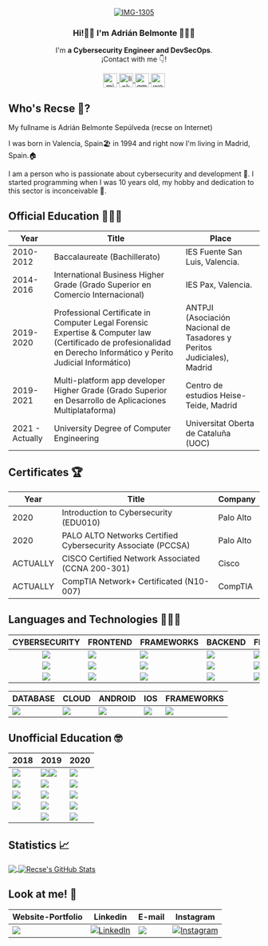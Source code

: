 <p align="center" width="300">
   <a href="https://ibb.co/tQ8WP2f"><img src="https://i.ibb.co/VJ2PpCy/IMG-1305.jpg" alt="IMG-1305" border="0"></a>
   <h3 align="center">Hi!👋🏻 I'm Adrián Belmonte 👨🏻‍💻</h3>
</p>

<p align="center">I'm <strong> a Cybersecurity Engineer and DevSecOps</strong>.<br />¡Contact with me 👇!</p>
<p align="center">

  <a href="https://www.instagram.com/therecse/" target="blank">
    <img align="center" src="https://cdn.jsdelivr.net/npm/simple-icons@5.2.0/icons/instagram.svg" alt="midu.dev" height="28px" width="28px" />
  </a>
  <a href="http://linkedin.com/in/belmonteadrian" target="blank">
    <img align="center" src="https://cdn.jsdelivr.net/npm/simple-icons@5.2.0/icons/linkedin.svg" alt="link" height="28px" width="28px" />
  </a>
   <a href=mailto:"adrianbelmonte94@gmail.com" target="blank">
    <img align="center" src="https://cdn.jsdelivr.net/npm/simple-icons@5.2.0/icons/gmail.svg" alt="gmail" height="28px" width="28px" />
  </a>
   </a>
   <a href=http://www.adrianbelmonte.es/ target="blank">
    <img align="center" src="https://cdn.jsdelivr.net/npm/simple-icons@5.2.0/icons/google.svg" alt="web" height="28px" width="28px" />
  </a>
   
   
  
</p>

## Who's Recse 👦?

My fullname is Adrián Belmonte Sepúlveda (recse on Internet)

I was born in Valencia, Spain🏖️ in 1994 and right now I'm living in Madrid, Spain.🏠

I am a person who is passionate about cybersecurity and development 💙. I started programming when I was 10 years old, my hobby and dedication to this sector is inconceivable 🏃.




## Official Education 👨🏻‍🎓

| Year | Title | Place |
| ------------- | ------------- | ------------- |
| 2010-2012  | Baccalaureate (Bachillerato)  | IES Fuente San Luis, Valencia.  |
| 2014-2016  | International Business Higher Grade (Grado Superior en Comercio Internacional)  | IES Pax, Valencia.  |
| 2019-2020  | Professional Certificate in Computer Legal Forensic Expertise & Computer law (Certificado de profesionalidad en Derecho Informático y Perito Judicial Informático)  | ANTPJI (Asociación Nacional de Tasadores y Peritos Judiciales), Madrid  |
| 2019-2021  | Multi-platform app developer Higher Grade (Grado Superior en Desarrollo de Aplicaciones Multiplataforma)  | Centro de estudios Heise-Teide, Madrid  |
| 2021 - Actually | University Degree of Computer Engineering | Universitat Oberta de Cataluña (UOC) |
## Certificates 🏆

| Year | Title | Company |
| ------------- | ------------- | ------------- |
| 2020 |  Introduction to Cybersecurity (EDU010)  | Palo Alto  |
| 2020  | PALO ALTO Networks Certified Cybersecurity Associate (PCCSA)  | Palo Alto  |
| ACTUALLY  | CISCO Certified Network Associated (CCNA 200-301)  | Cisco  |
| ACTUALLY | CompTIA Network+ Certificated (N10-007)  | CompTIA  |
## Languages and Technologies 👨🏻‍💻

|                                              CYBERSECURITY                                              | FRONTEND                                                                                                 | FRAMEWORKS                                                                                                 | BACKEND                                                                                           | FRAMEWORKS                                                                                            | IDE                                                                                                                         |
|:-------------------------------------------------------------------------------------------------------:|----------------------------------------------------------------------------------------------------------|------------------------------------------------------------------------------------------------------------|---------------------------------------------------------------------------------------------------|-------------------------------------------------------------------------------------------------------|-----------------------------------------------------------------------------------------------------------------------------|
| ![](https://img.shields.io/badge/Shell_Script-121011?style=for-the-badge&logo=gnu-bash&logoColor=white) | ![](https://img.shields.io/badge/JavaScript-323330?style=for-the-badge&logo=javascript&logoColor=F7DF1E) | ![](https://img.shields.io/badge/React-20232A?style=for-the-badge&logo=react&logoColor=61DAFB)             | ![](https://img.shields.io/badge/Java-ED8B00?style=for-the-badge&logo=java&logoColor=white)       | ![](https://img.shields.io/badge/firebase-ffca28?style=for-the-badge&logo=firebase&logoColor=black)   | ![](https://img.shields.io/badge/Eclipse-2C2255?style=for-the-badge&logo=eclipse&logoColor=white)                           |
| ![](https://img.shields.io/badge/Kali_Linux-557C94?style=for-the-badge&logo=kali-linux&logoColor=white) | ![](https://img.shields.io/badge/CSS3-1572B6?style=for-the-badge&logo=css3&logoColor=white)              | ![](https://img.shields.io/badge/Material--UI-0081CB?style=for-the-badge&logo=material-ui&logoColor=white) | ![](https://img.shields.io/badge/C%2B%2B-00599C?style=for-the-badge&logo=c%2B%2B&logoColor=white) | ![](https://img.shields.io/badge/Node.js-43853D?style=for-the-badge&logo=node-dot-js&logoColor=white) | ![](https://img.shields.io/badge/VIM-%2311AB00.svg?&style=for-the-badge&logo=vim&logoColor=white)                           |
| ![](https://img.shields.io/badge/PowerShell-5391FE?style=for-the-badge&logo=PowerShell&logoColor=white) | ![](https://img.shields.io/badge/HTML5-E34F26?style=for-the-badge&logo=html5&logoColor=white)            | ![](https://img.shields.io/badge/Angular-DD0031?style=for-the-badge&logo=angular&logoColor=white)          | ![](https://img.shields.io/badge/Python-3776AB?style=for-the-badge&logo=python&logoColor=white)   | ![](https://img.shields.io/badge/Git-F05032?style=for-the-badge&logo=git&logoColor=white)             | ![](https://img.shields.io/badge/Visual_Studio_Code-0078D4?style=for-the-badge&logo=visual%20studio%20code&logoColor=white) |

| DATABASE                                                                                      | CLOUD                                                                                           | ANDROID                                                                                          | IOS                                                                                           | FRAMEWORKS                                                                                        |
|-----------------------------------------------------------------------------------------------|-------------------------------------------------------------------------------------------------|--------------------------------------------------------------------------------------------------|-----------------------------------------------------------------------------------------------|---------------------------------------------------------------------------------------------------|
| ![](https://img.shields.io/badge/MySQL-00000F?style=for-the-badge&logo=mysql&logoColor=white) | ![](https://img.shields.io/badge/Docker-2CA5E0?style=for-the-badge&logo=docker&logoColor=white) | ![](https://img.shields.io/badge/Kotlin-0095D5?&style=for-the-badge&logo=kotlin&logoColor=white) | ![](https://img.shields.io/badge/Swift-FA7343?style=for-the-badge&logo=swift&logoColor=white) | ![](https://img.shields.io/badge/Flutter-02569B?style=for-the-badge&logo=flutter&logoColor=white) |



## Unofficial Education 🤓

| 2018 | 2019 | 2020 |
| ------------- | ------------- | ------------- |
| ![](https://img.shields.io/badge/Google%20Act%C3%ADvate-Curso%20de%20Introducci%C3%B3n%20al%20Desarrollo%20Web:%20HTML-cyan)  |  ![](https://img.shields.io/badge/Udemy-Introducci%C3%B3n%20a%20Linux-red)![](https://img.shields.io/badge/Udemy-Shopify-red)  | ![](https://img.shields.io/badge/Udemy-Bash:%20Interprete%20de%20comandos%20de%20Linux-red)  |
| ![](https://img.shields.io/badge/Google%20Act%C3%ADvate-Curso%20de%20Introducci%C3%B3n%20al%20Desarrollo%20Web:%20CSS-cyan)  | ![](https://img.shields.io/badge/Udemy-Aprende%20PHP%20desde%20cero-red)  | ![](https://img.shields.io/badge/Udemy-Introducci%C3%B3n%20a%20Java%20desde%20cero-red) |
|![](https://img.shields.io/badge/LinkedIn-Big%20Data%20con%20un%20caf%C3%A9-blue)   | ![](https://img.shields.io/badge/Udemy-SQL%20Server:%20Sentencias%20y%20procedimientos-red)  | ![](https://img.shields.io/badge/Udemy-Aprende%20a%20enviar%20correo%20con%20PHP,%20MySQL%20y%20HTML-red)  
| ![](https://img.shields.io/badge/LinkedIn-DevOps%20con%20un%20caf%C3%A9-blue)| ![](https://img.shields.io/badge/Udemy-Desarrollo%20web%20en%20HTML-red)  |  ![](https://img.shields.io/badge/Udemy-M%C3%A1ster%20en%20Python-red)
|   | ![](https://img.shields.io/badge/LinkedIn-Productividad%20con%20un%20caf%C3%A9-blue)  | ![](https://img.shields.io/badge/Codigo%20Facilito-Curso%20profesional%20de%20Python-green)   


## Statistics 📈

<a href="https://github.com/recse/recse">
  <img align="center" src="https://github-readme-stats.vercel.app/api/top-langs/?username=recse&tex&title_color=ffffff&text_color=c9cacc&icon_color=2bbc8a&bg_color=1d1f21&langs_count=10" />
</a>
<a href="https://github.com/recse/recse">
  <img align="center" src="https://github-readme-stats.vercel.app/api?username=recse&show_icons=true&line_height=27&count_private=true&title_color=ffffff&text_color=c9cacc&icon_color=2bbc8a&bg_color=1d1f21" alt="Recse's GitHub Stats" />
</a>

## Look at me! 👀
| Website-Portfolio | Linkedin | E-mail | Instagram |
| ------------- | ------------- | ------------- | ------------- |
| <a href="https://www.adrianbelmonte.es" target="_blank"><img src="https://img.shields.io/badge/www.adrianbelmonte.es-www.adrianbelmonte.es-white">  | <a href="http://linkedin.com/in/belmonteadrian" target="_blank"><img alt="LinkedIn" src="https://img.shields.io/badge/linkedin-%230077B5.svg?style=for-the-badge&logo=linkedin&logoColor=white" /> | <a href="mailto: adrianbelmonte94@gmail.com" target="blank"><img src="https://img.shields.io/badge/gmail-D14836?style=for-the-badge&logo=gmail&logoColor=white" /> | <a href="https://www.instagram.com/therecse/?hl=es" target="_blank"><img alt="Instagram" src="https://img.shields.io/badge/instagram-%23E4405F.svg?style=for-the-badge&logo=Instagram&logoColor=white" /> |



